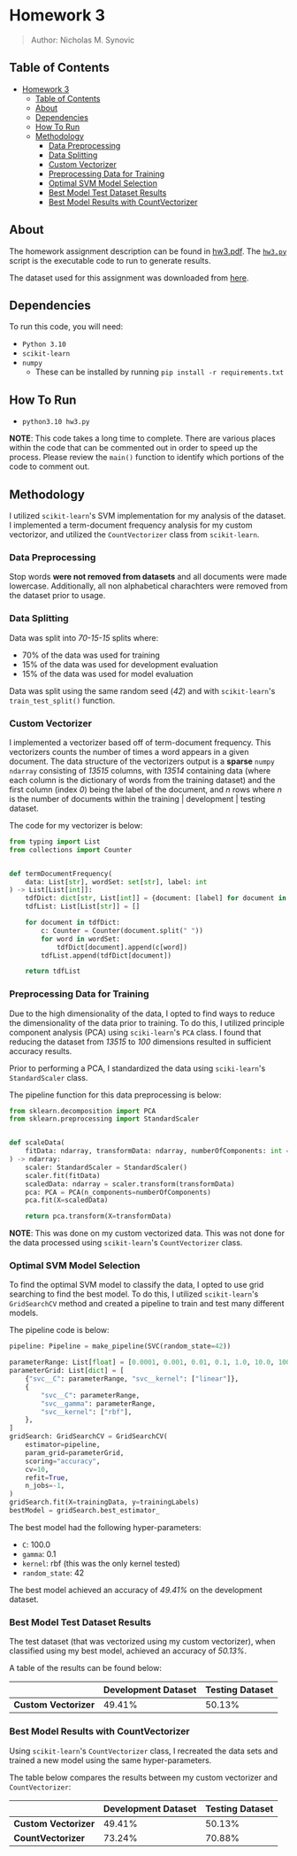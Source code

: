 # Homework 3

> Author: Nicholas M. Synovic

## Table of Contents

- [Homework 3](#homework-3)
  - [Table of Contents](#table-of-contents)
  - [About](#about)
  - [Dependencies](#dependencies)
  - [How To Run](#how-to-run)
  - [Methodology](#methodology)
    - [Data Preprocessing](#data-preprocessing)
    - [Data Splitting](#data-splitting)
    - [Custom Vectorizer](#custom-vectorizer)
    - [Preprocessing Data for Training](#preprocessing-data-for-training)
    - [Optimal SVM Model Selection](#optimal-svm-model-selection)
    - [Best Model Test Dataset Results](#best-model-test-dataset-results)
    - [Best Model Results with CountVectorizer](#best-model-results-with-countvectorizer)

## About

The homework assignment description can be found in [hw3.pdf](hw3.pdf). The
[`hw3.py`](hw3.py) script is the executable code to run to generate results.

The dataset used for this assignment was downloaded from
[here](https://github.com/dennybritz/cnn-text-classification-tf/tree/master/data/rt-polaritydata).

## Dependencies

To run this code, you will need:

- `Python 3.10`
- `scikit-learn`
- `numpy`
  - These can be installed by running `pip install -r requirements.txt`

## How To Run

- `python3.10 hw3.py`

**NOTE**: This code takes a long time to complete. There are various places
within the code that can be commented out in order to speed up the process.
Please review the `main()` function to identify which portions of the code to
comment out.

## Methodology

I utilized `scikit-learn`'s SVM implementation for my analysis of the dataset. I
implemented a term-document frequency analysis for my custom vectorizor, and
utilized the `CountVectorizer` class from `scikit-learn`.

### Data Preprocessing

Stop words **were not removed from datasets** and all documents were made
lowercase. Additionally, all non alphabetical charachters were removed from the
dataset prior to usage.

### Data Splitting

Data was split into *70-15-15* splits where:

- 70% of the data was used for training
- 15% of the data was used for development evaluation
- 15% of the data was used for model evaluation

Data was split using the same random seed (*42*) and with `scikit-learn`'s
`train_test_split()` function.

### Custom Vectorizer

I implemented a vectorizer based off of term-document frequency. This
vectorizers counts the number of times a word appears in a given document. The
data structure of the vectorizers output is a **sparse** `numpy` `ndarray`
consisting of *13515* columns, with *13514* containing data (where each column
is the dictionary of words from the training dataset) and the first column
(index *0*) being the label of the document, and *n* rows where *n* is the
number of documents within the training | development | testing dataset.

The code for my vectorizer is below:

```python
from typing import List
from collections import Counter


def termDocumentFrequency(
    data: List[str], wordSet: set[str], label: int
) -> List[List[int]]:
    tdfDict: dict[str, List[int]] = {document: [label] for document in data}
    tdfList: List[List[str]] = []

    for document in tdfDict:
        c: Counter = Counter(document.split(" "))
        for word in wordSet:
            tdfDict[document].append(c[word])
        tdfList.append(tdfDict[document])

    return tdfList
```

### Preprocessing Data for Training

Due to the high dimensionality of the data, I opted to find ways to reduce the
dimensionality of the data prior to training. To do this, I utilized principle
component analysis (PCA) using `sciki-learn`'s `PCA` class. I found that
reducing the dataset from *13515* to *100* dimensions resulted in sufficient
accuracy results.

Prior to performing a PCA, I standardized the data using `sciki-learn`'s
`StandardScaler` class.

The pipeline function for this data preprocessing is below:

```python
from sklearn.decomposition import PCA
from sklearn.preprocessing import StandardScaler


def scaleData(
    fitData: ndarray, transformData: ndarray, numberOfComponents: int = 10
) -> ndarray:
    scaler: StandardScaler = StandardScaler()
    scaler.fit(fitData)
    scaledData: ndarray = scaler.transform(transformData)
    pca: PCA = PCA(n_components=numberOfComponents)
    pca.fit(X=scaledData)

    return pca.transform(X=transformData)
```

**NOTE**: This was done on my custom vectorized data. This was not done for the
data processed using `scikit-learn`'s `CountVectorizer` class.

### Optimal SVM Model Selection

To find the optimal SVM model to classify the data, I opted to use grid
searching to find the best model. To do this, I utilized `scikit-learn`'s
`GridSearchCV` method and created a pipeline to train and test many different
models.

The pipeline code is below:

```python
pipeline: Pipeline = make_pipeline(SVC(random_state=42))

parameterRange: List[float] = [0.0001, 0.001, 0.01, 0.1, 1.0, 10.0, 100.0, 1000.0]
parameterGrid: List[dict] = [
    {"svc__C": parameterRange, "svc__kernel": ["linear"]},
    {
        "svc__C": parameterRange,
        "svc__gamma": parameterRange,
        "svc__kernel": ["rbf"],
    },
]
gridSearch: GridSearchCV = GridSearchCV(
    estimator=pipeline,
    param_grid=parameterGrid,
    scoring="accuracy",
    cv=10,
    refit=True,
    n_jobs=-1,
)
gridSearch.fit(X=trainingData, y=trainingLabels)
bestModel = gridSearch.best_estimator_
```

The best model had the following hyper-parameters:

- `C`: 100.0
- `gamma`: 0.1
- `kernel`: rbf (this was the only kernel tested)
- `random_state`: 42

The best model achieved an accuracy of *49.41%* on the development dataset.

### Best Model Test Dataset Results

The test dataset (that was vectorized using my custom vectorizer), when
classified using my best model, achieved an accuracy of *50.13%*.

A table of the results can be found below:

|                       | **Development Dataset** | **Testing Dataset** |
| --------------------- | ----------------------- | ------------------- |
| **Custom Vectorizer** | 49.41%                  | 50.13%              |

<!-- Table generated with https://www.tablesgenerator.com/markdown_tables-->

### Best Model Results with CountVectorizer

Using `scikit-learn`'s `CountVectorizer` class, I recreated the data sets and
trained a new model using the same hyper-parameters.

The table below compares the results between my custom vectorizer and
`CountVectorizer`:

|                       | **Development Dataset** | **Testing Dataset** |
| --------------------- | ----------------------- | ------------------- |
| **Custom Vectorizer** | 49.41%                  | 50.13%              |
| **CountVectorizer**   | 73.24%                  | 70.88%              |
